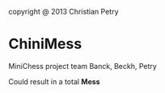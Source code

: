 copyright @ 2013 Christian Petry

ChiniMess
===============

MiniChess project team Banck, Beckh, Petry

Could result in a total **Mess**